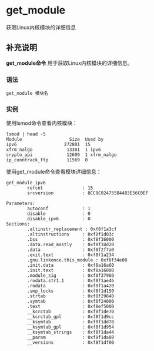 get_module
===

获取Linux内核模块的详细信息

## 补充说明

**get_module命令** 用于获取Linux内核模块的详细信息。

###  语法

```shell
get_module 模块名
```

###  实例

使用lsmod命令查看内核模块：

```shell
lsmod | head -5
Module                  Size  Used by
ipv6                  272801  15
xfrm_nalgo             13381  1 ipv6
crypto_api             12609  1 xfrm_nalgo
ip_conntrack_ftp       11569  0
```

使用get_module命令查看模块详细信息：

```shell
get_module ipv6
        refcnt               : 15
        srcversion           : 8CC9C024755B4483E56C0EF

Parameters:
        autoconf             : 1
        disable              : 0
        disable_ipv6         : 0
Sections:
        .altinstr_replacement : 0xf8f1a3cf
        .altinstructions     : 0xf8f1d03c
        .bss                 : 0xf8f36000
        .data.read_mostly    : 0xf8f34d20
        .data                : 0xf8f2f7a0
        .exit.text           : 0xf8f1a234
        .gnu.linkonce.this_module : 0xf8f34e00
        .init.data           : 0xf8a16a60
        .init.text           : 0xf8a16000
        .module_sig          : 0xf8f37960
        .rodata.str1.1       : 0xf8f1ae46
        .rodata              : 0xf8f1a420
        .smp_locks           : 0xf8f1d150
        .strtab              : 0xf8f29840
        .symtab              : 0xf8f24000
        .text                : 0xf8ef5000
        __kcrctab            : 0xf8f1de70
        __kcrctab_gpl        : 0xf8f1d9cc
        __ksymtab            : 0xf8f1dd78
        __ksymtab_gpl        : 0xf8f1d954
        __ksymtab_strings    : 0xf8f1da44
        __param              : 0xf8f1da08
        __versions           : 0xf8f1df00
```


<!-- Linux命令行搜索引擎：https://jaywcjlove.github.io/linux-command/ -->